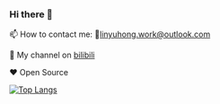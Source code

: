 ### Hi there 👋
📫 How to contact me: 📮linyuhong.work@outlook.com

🌱 My channel on [bilibili](https://space.bilibili.com/3605194)

❤️ Open Source
<!--
**YfNightWind/YfNightWind** is a ✨ _special_ ✨ repository because its `README.md` (this file) appears on your GitHub profile.

Here are some ideas to get you started:

- 🔭 I’m currently working on ...
- 🌱 I’m currently learning ...
- 👯 I’m looking to collaborate on ...
- 🤔 I’m looking for help with ...
- 💬 Ask me about ...
- 📫 How to reach me: ...
- 😄 Pronouns: ...
- ⚡ Fun fact: ...
-->

[![Top Langs](https://github-readme-stats.vercel.app/api/top-langs/?username=yfnightwind&layout=compact)](https://github.com/anuraghazra/github-readme-stats)
